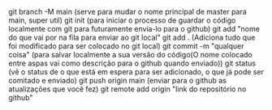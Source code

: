 git branch -M main (serve para mudar o nome principal de master para main, super util)
git init (para iniciar o processo de guardar o código localmente com git para futuramente envia-lo
para o github)
git add "nome do que vai por na fila para enviar ao git local" 
git add . (Adiciona tudo que foi modificado para ser colocado no git local)
git commit -m "qualquer coisa" (para salvar localmente a sua versão do código(O nome colocado entre aspas vai como descrição para o github quando enviado))
git status (vê o status de o que está em espera para ser adicionado, o que já pode ser comitado e
enviado)
git push origin main (enviar para o github as atualizações que você fez)
git remote add origin "link do repositório no github"